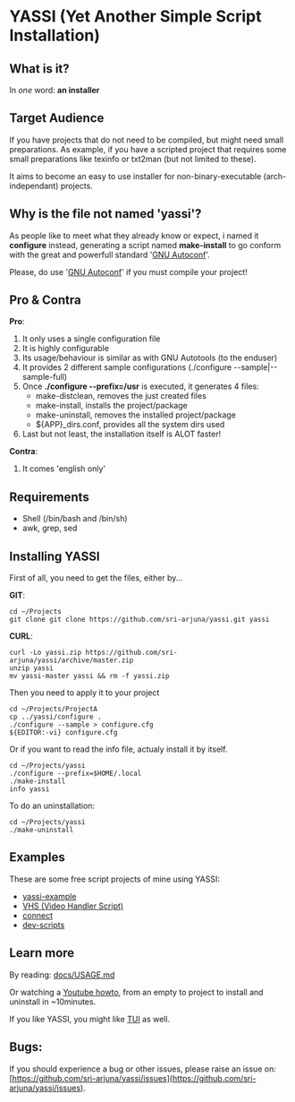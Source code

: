 YASSI (Yet Another Simple Script Installation)
==============================================

What is it?
-----------

In _one_ word: **an installer**


Target Audience
---------------

If you have projects that do not need to be compiled, but might need small preparations.
As example, if you have a scripted project that requires some small preparations like texinfo or txt2man (but not limited to these).

It aims to become an easy to use installer for non-binary-executable (arch-independant) projects.


Why is the file not named 'yassi'?
----------------------------------

As people like to meet what they already know or expect, i named it **configure** instead, 
generating a script named **make-install** to go conform with the great and powerfull standard '[GNU Autoconf](http://www.gnu.org/software/autoconf/autoconf.html)'.

Please, do use '[GNU Autoconf](http://www.gnu.org/software/autoconf/autoconf.html)' if you must compile your project!


Pro & Contra
------------

**Pro**:

1. It only uses a single configuration file
2. It is highly configurable
3. Its usage/behaviour is similar as with GNU Autotools (to the enduser)
4. It provides 2 different sample configurations (./configure --sample|--sample-full)
5. Once **./configure --prefix=/usr** is executed, it generates 4 files:
	* make-distclean, removes the just created files
	* make-install, installs the project/package
	* make-uninstall, removes the installed project/package
	* ${APP}\_dirs.conf, provides all the system dirs used
6. Last but not least, the installation itself is ALOT faster!
	

**Contra**:

1. It comes 'english only'


Requirements
------------

* Shell (/bin/bash and /bin/sh)
* awk, grep, sed


Installing YASSI
----------------

First of all, you need to get the files, either by...

**GIT**:

	cd ~/Projects
	git clone git clone https://github.com/sri-arjuna/yassi.git yassi
	
**CURL**:
	
	curl -Lo yassi.zip https://github.com/sri-arjuna/yassi/archive/master.zip
	unzip yassi
	mv yassi-master yassi && rm -f yassi.zip
	

Then you need to apply it to your project

	cd ~/Projects/ProjectA
	cp ../yassi/configure .
	./configure --sample > configure.cfg
	${EDITOR:-vi} configure.cfg
	
Or if you want to read the info file, actualy install it by itself.

	cd ~/Projects/yassi
	./configure --prefix=$HOME/.local
	./make-install
	info yassi

To do an uninstallation:

	cd ~/Projects/yassi
	./make-uninstall
	

Examples
--------

These are some free script projects of mine using YASSI:

* [yassi-example](https://github.com/sri-arjuna/yassi-example)
* [VHS (Video Handler Script)](https://github.com/sri-arjuna/vhs)
* [connect](https://github.com/sri-arjuna/connect)
* [dev-scripts](https://github.com/sri-arjuna/dev-scripts)


Learn more
----------

By reading: [docs/USAGE.md](docs/USAGE.md)

Or watching a [Youtube howto](https://youtu.be/KhuariqAL2k), from an empty to project to install and uninstall in ~10minutes.

If you like YASSI, you might like [TUI](https://github.com/sri-arjuna/tui) as well.


Bugs:
-----

If you should experience a bug or other issues, please raise an issue on: [https://github.com/sri-arjuna/yassi/issues](https://github.com/sri-arjuna/yassi/issues).